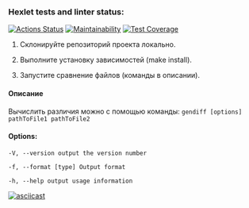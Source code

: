 ### Hexlet tests and linter status:
[![Actions Status](https://github.com/hawkprimarch/frontend-project-lvl2/workflows/hexlet-check/badge.svg)](https://github.com/hawkprimarch/frontend-project-lvl2/actions)
[![Maintainability](https://api.codeclimate.com/v1/badges/a99a88d28ad37a79dbf6/maintainability)](https://codeclimate.com/github/codeclimate/codeclimate/maintainability) 
[![Test Coverage](https://api.codeclimate.com/v1/badges/31b2b490ed92a50eb640/test_coverage)](https://codeclimate.com/github/hawkprimarch/frontend-project-lvl2/test_coverage)

1. Склонируйте репозиторий проекта локально.

2. Выполните установку зависимостей (make install).

3. Запустите сравнение файлов (команды в описании).

#### Описание

Вычислить различия можно с помощью команды: `gendiff [options] pathToFile1 pathToFile2`

#### Options: 
`-V, --version output the version number `

`-f, --format [type] Output format `

`-h, --help output usage information`

[![asciicast](https://asciinema.org/a/0zqia4A4dql68KnaTBwYml7IZ.svg)](https://asciinema.org/a/0zqia4A4dql68KnaTBwYml7IZ)